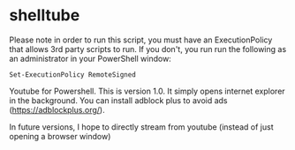 shelltube
=========

Please note in order to run this script, you must have an ExecutionPolicy that allows 3rd party scripts to run. If you don't, you run run the following as an administrator in your PowerShell window:

	Set-ExecutionPolicy RemoteSigned
	

Youtube for Powershell. This is version 1.0. It simply opens internet explorer in the background. You can install adblock plus to avoid ads (https://adblockplus.org/).

In future versions, I hope to directly stream from youtube (instead of just opening a browser window)

